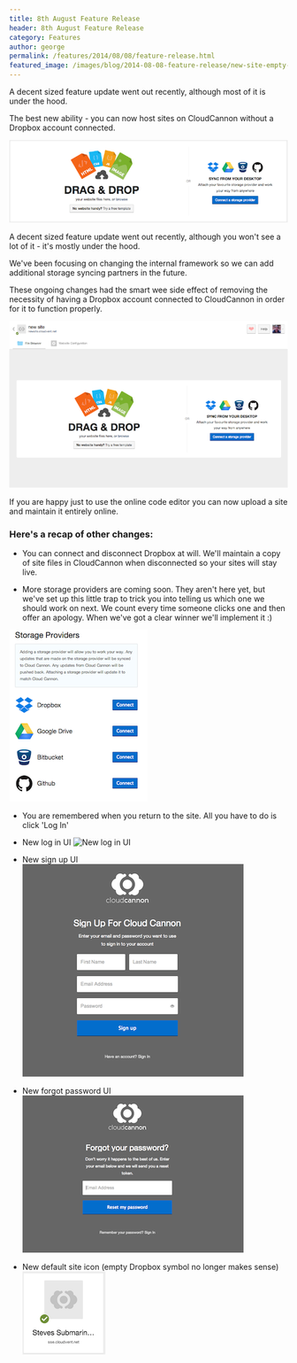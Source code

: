 ```yaml
---
title: 8th August Feature Release
header: 8th August Feature Release
category: Features
author: george
permalink: /features/2014/08/08/feature-release.html
featured_image: /images/blog/2014-08-08-feature-release/new-site-empty-state-header.png
---
```

A decent sized feature update went out recently, although most of it is under the hood.

The best new ability - you can now host sites on CloudCannon without a Dropbox account connected.

<!-- excerpt stop -->

![New empty site state in CloudCannon](/images/blog/2014-08-08-feature-release/new-site-empty-state-header.png "New empty site state in CloudCannon")

A decent sized feature update went out recently, although you won't see a lot of it - it's mostly under the hood.

We've been focusing on changing the internal framework so we can add additional storage syncing partners in the future.

These ongoing changes had the smart wee side effect of removing the necessity of having a Dropbox account connected to CloudCannon in order for it to function properly.

![New site empty state](/images/blog/2014-08-08-feature-release/new-site-empty-state.png)

If you are happy just to use the online code editor you can now upload a site and maintain it entirely online.

### Here's a recap of other changes:

- You can connect and disconnect Dropbox at will. We'll maintain a copy of site files in CloudCannon when disconnected so your sites will stay live.

- More storage providers are coming soon. They aren't here yet, but we've set up this little trap to trick you into telling us which one we should work on next. We count every time someone clicks one and then offer an apology. When we've got a clear winner we'll implement it :)

![Storage provider trap](/images/blog/2014-08-08-feature-release/select-a-storage-provider.png)

- You are remembered when you return to the site. All you have to do is click 'Log In'

- New log in UI
![New log in UI](/images/blog/2014-08-08-feature-release/new-sign-in.png)

- New sign up UI
![New sign up UI](/images/blog/2014-08-08-feature-release/new-sign-up.png)

- New forgot password UI
![New default site icon](/images/blog/2014-08-08-feature-release/new-reset-password.png)

- New default site icon (empty Dropbox symbol no longer makes sense)
![New default site icon](/images/blog/2014-08-08-feature-release/new-default-site-icon.png)
